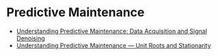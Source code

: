 # Predictive Maintenance

- [Understanding Predictive Maintenance: Data Acquisition and Signal Denoising](https://towardsdatascience.com/understanding-predictive-maintenance-data-acquisition-and-signal-denoising-0309b1b103a7)
- [Understanding Predictive Maintenance — Unit Roots and Stationarity](https://towardsdatascience.com/understanding-predictive-maintenance-unit-roots-and-stationarity-f05322f7b6df)
